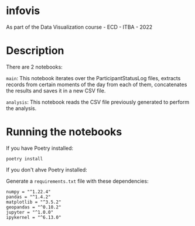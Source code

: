 # infovis

As part of the Data Visualization course - ECD - ITBA - 2022

# Description

There are 2 notebooks:

`main`: This notebook iterates over the ParticipantStatusLog files, extracts records from certain moments of the day
from each of them, concatenates the results and saves it in a new CSV file.

`analysis`: This notebook reads the CSV file previously generated to perform the analysis.

# Running the notebooks

If you have Poetry installed:

`poetry install`

If you don't ahve Poetry installed:

Generate a `requirements.txt` file with these dependencies:

```
numpy = "^1.22.4"
pandas = "^1.4.2"
matplotlib = "^3.5.2"
geopandas = "^0.10.2"
jupyter = "^1.0.0"
ipykernel = "^6.13.0"
```
